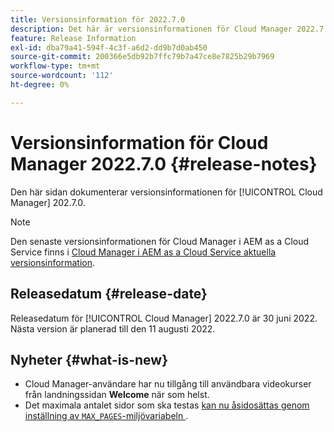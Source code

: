 ```yaml
---
title: Versionsinformation för 2022.7.0
description: Det här är versionsinformationen för Cloud Manager 2022.7.0.
feature: Release Information
exl-id: dba79a41-594f-4c3f-a6d2-dd9b7d0ab450
source-git-commit: 200366e5db92b7ffc79b7a47ce8e7825b29b7969
workflow-type: tm+mt
source-wordcount: '112'
ht-degree: 0%

---
```


# Versionsinformation för Cloud Manager 2022.7.0 {#release-notes}

Den här sidan dokumenterar versionsinformationen för [!UICONTROL Cloud Manager] 202.7.0.

>[!NOTE]
>
>Den senaste versionsinformationen för Cloud Manager i AEM as a Cloud Service finns i [Cloud Manager i AEM as a Cloud Service aktuella versionsinformation](https://experienceleague.adobe.com/docs/experience-manager-cloud-service/content/implementing/using-cloud-manager/release-notes-cloud-manager/release-notes-cm-current.html).

## Releasedatum {#release-date}

Releasedatum för [!UICONTROL Cloud Manager] 2022.7.0 är 30 juni 2022. Nästa version är planerad till den 11 augusti 2022.

## Nyheter {#what-is-new}

* Cloud Manager-användare har nu tillgång till användbara videokurser från landningssidan **Welcome** när som helst.
* Det maximala antalet sidor som ska testas [ kan nu åsidosättas genom inställning av `MAX_PAGES`-miljövariabeln ](/help/using/code-quality-testing.md#crawler).
